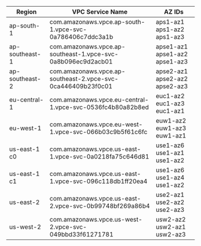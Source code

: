 | Region       | VPC Service Name                                            | AZ IDs                       |
|--------------|-------------------------------------------------------------|------------------------------|
|ap-south-1    | com.amazonaws.vpce.ap-south-1.vpce-svc-0a786406c7ddc3a1b    | aps1-az1 aps1-az2 aps1-az3   |
|ap-southeast-1| com.amazonaws.vpce.ap-southeast-1.vpce-svc-0a8b096ec9d2acb01| apse1-az1 apse1-az2 apse1-az3|
|ap-southeast-2| com.amazonaws.vpce.ap-southeast-2.vpce-svc-0ca446409b23f0c01| apse2-az1 apse2-az2 apse2-az3|
|eu-central-1  | com.amazonaws.vpce.eu-central-1.vpce-svc-0536fc4b80a82b8ed  | euc1-az2 euc1-az3 euc1-az1   |
|eu-west-1     | com.amazonaws.vpce.eu-west-1.vpce-svc-066b03c9b5f61c6fc     | euw1-az2 euw1-az3 euw1-az1   |
|us-east-1 c0  | com.amazonaws.vpce.us-east-1.vpce-svc-0a0218fa75c646d81     | use1-az6 use1-az1 use1-az2   |
|us-east-1 c1  | com.amazonaws.vpce.us-east-1.vpce-svc-096c118db1ff20ea4     | use1-az6 use1-az4 use1-az2   |
|us-east-2     | com.amazonaws.vpce.us-east-2.vpce-svc-0b99748bf269a86b4     | use2-az1 use2-az2 use2-az3   |
|us-west-2     | com.amazonaws.vpce.us-west-2.vpce-svc-049bbd33f61271781     | usw2-az2 usw2-az1 usw2-az3   |




